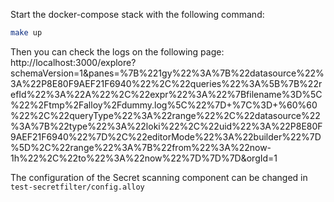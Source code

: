 Start the docker-compose stack with the following command:
```bash
make up
```

Then you can check the logs on the following page: 
http://localhost:3000/explore?schemaVersion=1&panes=%7B%221gy%22%3A%7B%22datasource%22%3A%22P8E80F9AEF21F6940%22%2C%22queries%22%3A%5B%7B%22refId%22%3A%22A%22%2C%22expr%22%3A%22%7Bfilename%3D%5C%22%2Ftmp%2Falloy%2Fdummy.log%5C%22%7D+%7C%3D+%60%60%22%2C%22queryType%22%3A%22range%22%2C%22datasource%22%3A%7B%22type%22%3A%22loki%22%2C%22uid%22%3A%22P8E80F9AEF21F6940%22%7D%2C%22editorMode%22%3A%22builder%22%7D%5D%2C%22range%22%3A%7B%22from%22%3A%22now-1h%22%2C%22to%22%3A%22now%22%7D%7D%7D&orgId=1

The configuration of the Secret scanning component can be changed in `test-secretfilter/config.alloy`
